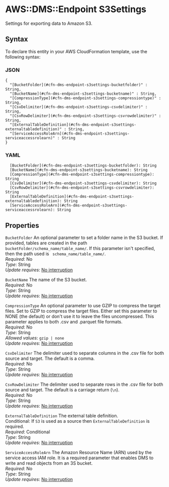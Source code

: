 # AWS::DMS::Endpoint S3Settings<a name="aws-properties-dms-endpoint-s3settings"></a>

Settings for exporting data to Amazon S3\. 

## Syntax<a name="aws-properties-dms-endpoint-s3settings-syntax"></a>

To declare this entity in your AWS CloudFormation template, use the following syntax:

### JSON<a name="aws-properties-dms-endpoint-s3settings-syntax.json"></a>

```
{
  "[BucketFolder](#cfn-dms-endpoint-s3settings-bucketfolder)" : String,
  "[BucketName](#cfn-dms-endpoint-s3settings-bucketname)" : String,
  "[CompressionType](#cfn-dms-endpoint-s3settings-compressiontype)" : String,
  "[CsvDelimiter](#cfn-dms-endpoint-s3settings-csvdelimiter)" : String,
  "[CsvRowDelimiter](#cfn-dms-endpoint-s3settings-csvrowdelimiter)" : String,
  "[ExternalTableDefinition](#cfn-dms-endpoint-s3settings-externaltabledefinition)" : String,
  "[ServiceAccessRoleArn](#cfn-dms-endpoint-s3settings-serviceaccessrolearn)" : String
}
```

### YAML<a name="aws-properties-dms-endpoint-s3settings-syntax.yaml"></a>

```
  [BucketFolder](#cfn-dms-endpoint-s3settings-bucketfolder): String
  [BucketName](#cfn-dms-endpoint-s3settings-bucketname): String
  [CompressionType](#cfn-dms-endpoint-s3settings-compressiontype): String
  [CsvDelimiter](#cfn-dms-endpoint-s3settings-csvdelimiter): String
  [CsvRowDelimiter](#cfn-dms-endpoint-s3settings-csvrowdelimiter): String
  [ExternalTableDefinition](#cfn-dms-endpoint-s3settings-externaltabledefinition): String
  [ServiceAccessRoleArn](#cfn-dms-endpoint-s3settings-serviceaccessrolearn): String
```

## Properties<a name="aws-properties-dms-endpoint-s3settings-properties"></a>

`BucketFolder`  <a name="cfn-dms-endpoint-s3settings-bucketfolder"></a>
 An optional parameter to set a folder name in the S3 bucket\. If provided, tables are created in the path ` bucketFolder/schema_name/table_name/`\. If this parameter isn't specified, then the path used is ` schema_name/table_name/`\.   
*Required*: No  
*Type*: String  
*Update requires*: [No interruption](https://docs.aws.amazon.com/AWSCloudFormation/latest/UserGuide/using-cfn-updating-stacks-update-behaviors.html#update-no-interrupt)

`BucketName`  <a name="cfn-dms-endpoint-s3settings-bucketname"></a>
 The name of the S3 bucket\.   
*Required*: No  
*Type*: String  
*Update requires*: [No interruption](https://docs.aws.amazon.com/AWSCloudFormation/latest/UserGuide/using-cfn-updating-stacks-update-behaviors.html#update-no-interrupt)

`CompressionType`  <a name="cfn-dms-endpoint-s3settings-compressiontype"></a>
An optional parameter to use GZIP to compress the target files\. Set to GZIP to compress the target files\. Either set this parameter to NONE \(the default\) or don't use it to leave the files uncompressed\. This parameter applies to both \.csv and \.parquet file formats\.   
*Required*: No  
*Type*: String  
*Allowed values*: `gzip | none`  
*Update requires*: [No interruption](https://docs.aws.amazon.com/AWSCloudFormation/latest/UserGuide/using-cfn-updating-stacks-update-behaviors.html#update-no-interrupt)

`CsvDelimiter`  <a name="cfn-dms-endpoint-s3settings-csvdelimiter"></a>
 The delimiter used to separate columns in the \.csv file for both source and target\. The default is a comma\.   
*Required*: No  
*Type*: String  
*Update requires*: [No interruption](https://docs.aws.amazon.com/AWSCloudFormation/latest/UserGuide/using-cfn-updating-stacks-update-behaviors.html#update-no-interrupt)

`CsvRowDelimiter`  <a name="cfn-dms-endpoint-s3settings-csvrowdelimiter"></a>
 The delimiter used to separate rows in the \.csv file for both source and target\. The default is a carriage return \(`\n`\)\.   
*Required*: No  
*Type*: String  
*Update requires*: [No interruption](https://docs.aws.amazon.com/AWSCloudFormation/latest/UserGuide/using-cfn-updating-stacks-update-behaviors.html#update-no-interrupt)

`ExternalTableDefinition`  <a name="cfn-dms-endpoint-s3settings-externaltabledefinition"></a>
 The external table definition\.   
Conditional: If `S3` is used as a source then `ExternalTableDefinition` is required\.  
*Required*: Conditional  
*Type*: String  
*Update requires*: [No interruption](https://docs.aws.amazon.com/AWSCloudFormation/latest/UserGuide/using-cfn-updating-stacks-update-behaviors.html#update-no-interrupt)

`ServiceAccessRoleArn`  <a name="cfn-dms-endpoint-s3settings-serviceaccessrolearn"></a>
 The Amazon Resource Name \(ARN\) used by the service access IAM role\. It is a required parameter that enables DMS to write and read objects from an 3S bucket\.  
*Required*: No  
*Type*: String  
*Update requires*: [No interruption](https://docs.aws.amazon.com/AWSCloudFormation/latest/UserGuide/using-cfn-updating-stacks-update-behaviors.html#update-no-interrupt)